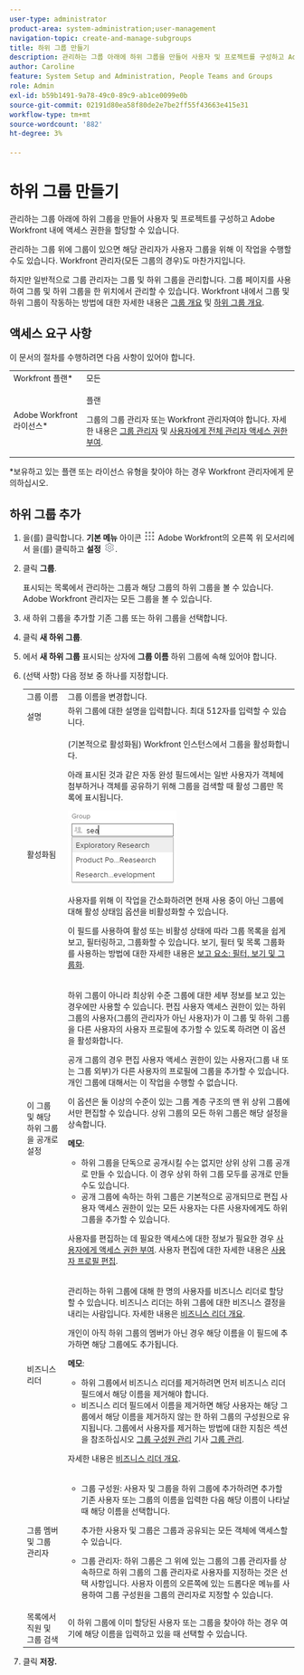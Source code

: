 ```yaml
---
user-type: administrator
product-area: system-administration;user-management
navigation-topic: create-and-manage-subgroups
title: 하위 그룹 만들기
description: 관리하는 그룹 아래에 하위 그룹을 만들어 사용자 및 프로젝트를 구성하고 Adobe Workfront 내에 액세스 권한을 할당할 수 있습니다. 일반적으로 그룹 관리자는 그룹 및 하위 그룹을 관리합니다. 그룹 페이지를 사용하여 그룹 및 하위 그룹을 한 위치에서 관리할 수 있습니다.
author: Caroline
feature: System Setup and Administration, People Teams and Groups
role: Admin
exl-id: b59b1491-9a78-49c0-89c9-ab1ce0099e0b
source-git-commit: 02191d80ea58f80de2e7be2ff55f43663e415e31
workflow-type: tm+mt
source-wordcount: '882'
ht-degree: 3%

---
```


# 하위 그룹 만들기

관리하는 그룹 아래에 하위 그룹을 만들어 사용자 및 프로젝트를 구성하고 Adobe Workfront 내에 액세스 권한을 할당할 수 있습니다.

관리하는 그룹 위에 그룹이 있으면 해당 관리자가 사용자 그룹을 위해 이 작업을 수행할 수도 있습니다. Workfront 관리자(모든 그룹의 경우)도 마찬가지입니다.

하지만 일반적으로 그룹 관리자는 그룹 및 하위 그룹을 관리합니다. 그룹 페이지를 사용하여 그룹 및 하위 그룹을 한 위치에서 관리할 수 있습니다. Workfront 내에서 그룹 및 하위 그룹이 작동하는 방법에 대한 자세한 내용은 [그룹 개요](../../../administration-and-setup/manage-groups/groups-overview/groups.md) 및 [하위 그룹 개요](../../../administration-and-setup/manage-groups/groups-overview/subgroups.md).

## 액세스 요구 사항

이 문서의 절차를 수행하려면 다음 사항이 있어야 합니다.

<table style="table-layout:auto"> 
 <col> 
 <col> 
 <tbody> 
  <tr> 
   <td role="rowheader">Workfront 플랜*</td> 
   <td>모든</td> 
  </tr> 
  <tr> 
   <td role="rowheader">Adobe Workfront 라이선스*</td> 
   <td> <p>플랜 </p> <p>그룹의 그룹 관리자 또는 Workfront 관리자여야 합니다. 자세한 내용은 <a href="../../../administration-and-setup/manage-groups/group-roles/group-administrators.md" class="MCXref xref">그룹 관리자</a> 및 <a href="../../../administration-and-setup/add-users/configure-and-grant-access/grant-a-user-full-administrative-access.md" class="MCXref xref">사용자에게 전체 관리자 액세스 권한 부여</a>.</p> </td> 
  </tr> 
 </tbody> 
</table>

&#42;보유하고 있는 플랜 또는 라이선스 유형을 찾아야 하는 경우 Workfront 관리자에게 문의하십시오.

## 하위 그룹 추가

1. 을(를) 클릭합니다. **기본 메뉴** 아이콘 ![](assets/main-menu-icon.png) Adobe Workfront의 오른쪽 위 모서리에서 을(를) 클릭하고 **설정** ![](assets/gear-icon-settings.png).

1. 클릭 **그룹**.

   표시되는 목록에서 관리하는 그룹과 해당 그룹의 하위 그룹을 볼 수 있습니다. Adobe Workfront 관리자는 모든 그룹을 볼 수 있습니다.

1. 새 하위 그룹을 추가할 기존 그룹 또는 하위 그룹을 선택합니다.
1. 클릭 **새 하위 그룹**.
1. 에서 **새 하위 그룹** 표시되는 상자에 **그룹 이름** 하위 그룹에 속해 있어야 합니다.
1. (선택 사항) 다음 정보 중 하나를 지정합니다.

   <table style="table-layout:auto"> 
    <col> 
    <col> 
    <tbody> 
     <tr> 
      <td role="rowheader">그룹 이름</td> 
      <td>그룹 이름을 변경합니다.</td> 
     </tr> 
     <tr> 
      <td role="rowheader">설명</td> 
      <td>하위 그룹에 대한 설명을 입력합니다. 최대 512자를 입력할 수 있습니다.</td> 
     </tr> 
     <tr> 
      <td role="rowheader">활성화됨</td> 
      <td> <p>(기본적으로 활성화됨) Workfront 인스턴스에서 그룹을 활성화합니다.</p> <p>아래 표시된 것과 같은 자동 완성 필드에서는 일반 사용자가 객체에 첨부하거나 객체를 공유하기 위해 그룹을 검색할 때 활성 그룹만 목록에 표시됩니다.</p> <p> <img src="assets/group-type-aheads.jpg"> </p> <p>사용자를 위해 이 작업을 간소화하려면 현재 사용 중이 아닌 그룹에 대해 활성 상태임 옵션을 비활성화할 수 있습니다.</p> <p>이 필드를 사용하여 활성 또는 비활성 상태에 따라 그룹 목록을 쉽게 보고, 필터링하고, 그룹화할 수 있습니다. 보기, 필터 및 목록 그룹화를 사용하는 방법에 대한 자세한 내용은 <a href="../../../reports-and-dashboards/reports/reporting-elements/reporting-elements-filters-views-groupings.md" class="MCXref xref" data-mc-variable-override="">보고 요소: 필터, 보기 및 그룹화</a>.</p>  </td> 
     </tr> 
     <tr> 
      <td role="rowheader">이 그룹 및 해당 하위 그룹을 공개로 설정</td> 
      <td> <p>하위 그룹이 아니라 최상위 수준 그룹에 대한 세부 정보를 보고 있는 경우에만 사용할 수 있습니다. 편집 사용자 액세스 권한이 있는 하위 그룹의 사용자(그룹의 관리자가 아닌 사용자)가 이 그룹 및 하위 그룹을 다른 사용자의 사용자 프로필에 추가할 수 있도록 하려면 이 옵션을 활성화합니다.</p> <p>공개 그룹의 경우 편집 사용자 액세스 권한이 있는 사용자(그룹 내 또는 그룹 외부)가 다른 사용자의 프로필에 그룹을 추가할 수 있습니다. 개인 그룹에 대해서는 이 작업을 수행할 수 없습니다.</p> <p>이 옵션은 둘 이상의 수준이 있는 그룹 계층 구조의 맨 위 상위 그룹에서만 편집할 수 있습니다. 상위 그룹의 모든 하위 그룹은 해당 설정을 상속합니다.</p> <p><b>메모</b>:  
        <ul> 
         <li>하위 그룹을 단독으로 공개시킬 수는 없지만 상위 상위 그룹 공개로 만들 수 있습니다. 이 경우 상위 하위 그룹 모두를 공개로 만들 수도 있습니다.</li> 
         <li>공개 그룹에 속하는 하위 그룹은 기본적으로 공개되므로 편집 사용자 액세스 권한이 있는 모든 사용자는 다른 사용자에게도 하위 그룹을 추가할 수 있습니다.</li> 
        </ul> </p> <p>사용자를 편집하는 데 필요한 액세스에 대한 정보가 필요한 경우 <a href="../../../administration-and-setup/add-users/configure-and-grant-access/grant-access-other-users.md" class="MCXref xref" data-mc-variable-override="">사용자에게 액세스 권한 부여</a>. 사용자 편집에 대한 자세한 내용은 <a href="../../../administration-and-setup/add-users/create-and-manage-users/edit-a-users-profile.md" class="MCXref xref" data-mc-variable-override="">사용자 프로필 편집</a>.</p> </td> 
     </tr> 
     <tr> 
      <td role="rowheader">비즈니스 리더 </td> 
      <td> <p>관리하는 하위 그룹에 대해 한 명의 사용자를 비즈니스 리더로 할당할 수 있습니다. 비즈니스 리더는 하위 그룹에 대한 비즈니스 결정을 내리는 사람입니다. 자세한 내용은 <a href="../../../administration-and-setup/manage-groups/group-roles/business-leader-overview.md" class="MCXref xref" data-mc-variable-override="">비즈니스 리더 개요</a><span>.</span></p> <p>개인이 아직 하위 그룹의 멤버가 아닌 경우 해당 이름을 이 필드에 추가하면 해당 그룹에도 추가됩니다.</p> <p><b>메모</b>:  
        <ul> 
         <li>하위 그룹에서 비즈니스 리더를 제거하려면 먼저 비즈니스 리더 필드에서 해당 이름을 제거해야 합니다.</li> 
         <li>비즈니스 리더 필드에서 이름을 제거하면 해당 사용자는 해당 그룹에서 해당 이름을 제거하지 않는 한 하위 그룹의 구성원으로 유지됩니다. 그룹에서 사용자를 제거하는 방법에 대한 지침은 섹션을 참조하십시오 <a href="../../../administration-and-setup/manage-groups/create-and-manage-groups/manage-a-group.md#manage" class="MCXref xref" data-mc-variable-override="">그룹 구성원 관리</a> 기사 <a href="../../../administration-and-setup/manage-groups/create-and-manage-groups/manage-a-group.md" class="MCXref xref" data-mc-variable-override="">그룹 관리</a>.</li> 
        </ul> </p> <p>자세한 내용은 <a href="../../../administration-and-setup/manage-groups/group-roles/business-leader-overview.md" class="MCXref xref" data-mc-variable-override="">비즈니스 리더 개요</a>.</p> </td> 
     </tr> 
     <tr> 
      <td role="rowheader">그룹 멤버 및 그룹 관리자</td> 
      <td> 
       <ul> 
        <li> <p>그룹 구성원: 사용자 및 그룹을 하위 그룹에 추가하려면 추가할 기존 사용자 또는 그룹의 이름을 입력한 다음 해당 이름이 나타날 때 해당 이름을 선택합니다.</p> <p>추가한 사용자 및 그룹은 그룹과 공유되는 모든 객체에 액세스할 수 있습니다.</p> </li> 
        <li> <p data-mc-conditions="SnippetConditions-wf-groups.subgroups">그룹 관리자: 하위 그룹은 그 위에 있는 그룹의 그룹 관리자를 상속하므로 하위 그룹의 그룹 관리자로 사용자를 지정하는 것은 선택 사항입니다. 사용자 이름의 오른쪽에 있는 드롭다운 메뉴를 사용하여 그룹 구성원을 그룹의 관리자로 지정할 수 있습니다.</p> </li> 
       </ul> </td> 
     </tr> 
     <tr> 
      <td role="rowheader">목록에서 직원 및 그룹 검색</td> 
      <td> 이 하위 그룹에 이미 할당된 사용자 또는 그룹을 찾아야 하는 경우 여기에 해당 이름을 입력하고 있을 때 선택할 수 있습니다.</td> 
     </tr> 
    </tbody> 
   </table>

1. 클릭 **저장.**
